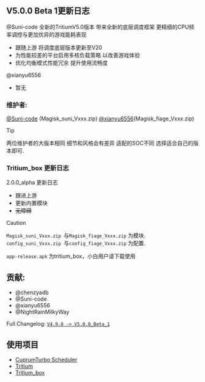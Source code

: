 ## V5.0.0 Beta 1更新日志
@Suni-code
全新的TritiumV5.0版本 带来全新的底层调度框架 更精细的CPU频率调控与更加优异的游戏能耗表现

- 跟随上游 将调度底层版本更新至V20
- 为性能较差的平台启用多核负载策略 以改善游戏体验
- 优化均衡模式性能冗余 提升使用流畅度

@xianyu6556
- 暂无

### 维护者:
[@Suni-code](https://github.com/Suni-code) (Magisk_suni_Vxxx.zip)
[@xianyu6556](https://github.com/xianyu6556)(Magisk_fiage_Vxxx.zip)

> [!TIP]
> 两位维护者的大版本相同 细节和风格会有差异 适配的SOC不同 选择适合自己的版本即可.

### Tritium_box 更新日志
 2.0.0_alpha 更新日志

- 跟进上游
- 更新内置模块
- ~~无障碍~~

> [!CAUTION]  
> `Magisk_suni_Vxxx.zip `与`Magisk_fiage_Vxxx.zip` 为模块.
> `config_suni_Vxxx.zip `与`config_fiage_Vxxx.zip` 为配置.
> 
> `app-release.apk` 为tritium_box，小白用户请下载使用



## 贡献:
- @chenzyadb 
- @Suni-code
- @xianyu6556
- @NightRainMilkyWay

Full Changelog: [`V4.9.0 -> V5.0.0_Beta_1`](https://github.com/TimeBreeze/Tritium/commits/main/)

## 使用项目
- [CuprumTurbo Scheduler](https://github.com/chenzyadb/CuprumTurbo-Scheduler)
- [Tritium](https://github.com/TimeBreeze/Tritium)
- [Tritium_box](https://github.com/TimeBreeze/Tritium_box)
